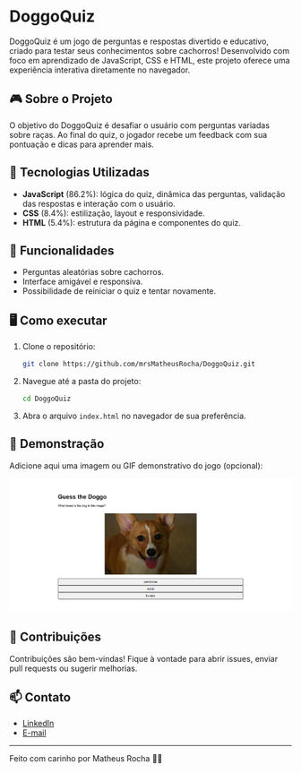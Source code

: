 # DoggoQuiz

DoggoQuiz é um jogo de perguntas e respostas divertido e educativo, criado para testar seus conhecimentos sobre cachorros! Desenvolvido com foco em aprendizado de JavaScript, CSS e HTML, este projeto oferece uma experiência interativa diretamente no navegador.

## 🎮 Sobre o Projeto

O objetivo do DoggoQuiz é desafiar o usuário com perguntas variadas sobre raças. Ao final do quiz, o jogador recebe um feedback com sua pontuação e dicas para aprender mais.

## 🚀 Tecnologias Utilizadas

- **JavaScript** (86.2%): lógica do quiz, dinâmica das perguntas, validação das respostas e interação com o usuário.
- **CSS** (8.4%): estilização, layout e responsividade.
- **HTML** (5.4%): estrutura da página e componentes do quiz.

## 🧩 Funcionalidades

- Perguntas aleatórias sobre cachorros.
- Interface amigável e responsiva.
- Possibilidade de reiniciar o quiz e tentar novamente.

## 🖥️ Como executar

1. Clone o repositório:
   ```bash
   git clone https://github.com/mrsMatheusRocha/DoggoQuiz.git
   ```
2. Navegue até a pasta do projeto:
   ```bash
   cd DoggoQuiz
   ```
3. Abra o arquivo `index.html` no navegador de sua preferência.

## 📸 Demonstração

Adicione aqui uma imagem ou GIF demonstrativo do jogo (opcional):

![Demonstração do DoggoQuiz](https://github.com/mrsMatheusRocha/DoggoQuiz/blob/f52bcbc15e10a8ab0281d5483fdeccb4ff755c24/doggoquiz.png)

## 🤝 Contribuições

Contribuições são bem-vindas! Fique à vontade para abrir issues, enviar pull requests ou sugerir melhorias.

## 📫 Contato

- [LinkedIn](https://www.linkedin.com/in/matheus-rocha-sousa)
- [E-mail](mailto:mrs.matheusrochasousa@gmail.com)

---

Feito com carinho por Matheus Rocha 🐶✨
